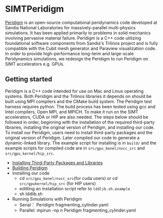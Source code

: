 # SIMTPeridigm
[Peridigm](https://github.com/peridigm/peridigm) is an open-source computational peridynamics code developed at Sandia National Laboratories for massively-parallel multi-physics simulations. It has been applied primarily to problems in solid mechanics involving pervasive material failure. Peridigm is a C++ code utilizing foundational software components from Sandia's Trilinos project and is fully compatible with the Cubit mesh generator and Paraview visualization code. </br>
In order to provide high-performance long-term and large-scale Peridynamics simulations, we redesign the Peridigm to run Peridigm on SIMT accelerators e.g. GPUs.
## Getting started
Peridigm is a C++ code intended for use on Mac and Linux operating systems. Both Peridigm and the Trilinos libraries it depends on should be built using MPI compilers and the CMake build system. The Peridigm test harness requires python. The build process has been tested using gcc and Intel compilers, Open MPI, and MPICH. To make it run on the SIMT accelerators, CUDA or HIP are also needed.  The steps below should be followed in order, beginning with the installation of the required third-party libraries, installing the original version of Peridigm, and installing our code.  </br>
To install our Peridigm, users need to install third-party packages and the original version of Peridigm. Later compiled our code to generate a dynamic-linked library. The example script for installing is in `build/` and the example scripts for compiled code are in `src/gpu_kenel/nvcc_src` and `src/gpu_kernel/hip_src`.
* [Installing Third-Party Packages and Libraries](https://github.com/peridigm/peridigm/blob/master/doc/InstallingThirdPartyLibs.md)
* [Building Peridigm](https://github.com/peridigm/peridigm/blob/master/doc/BuildingPeridigm.md)
* Installing our code</br>
  * cd `src/gpu_kenel/nvcc_src`(for cuda users) or cd  `src/gpukernel/hip_src` (for HIP users)
  * editting an installation script refer to `lddlib.sh.example`
  * sh lddlib.sh 
 * Running Simulations with Peridigm
   * Serial： Peridigm fragmenting_cylinder.yaml
   * Parallel:  mpirun -np n Peridigm fragmenting_cylinder.yaml
